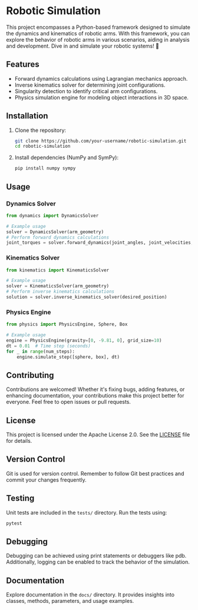 # Robotic Simulation

This project encompasses a Python-based framework designed to simulate the dynamics and kinematics of robotic arms. With this framework, you can explore the behavior of robotic arms in various scenarios, aiding in analysis and development. Dive in and simulate your robotic systems! 🤖

## Features

- Forward dynamics calculations using Lagrangian mechanics approach.
- Inverse kinematics solver for determining joint configurations.
- Singularity detection to identify critical arm configurations.
- Physics simulation engine for modeling object interactions in 3D space.

## Installation

1. Clone the repository:

    ```bash
    git clone https://github.com/your-username/robotic-simulation.git
    cd robotic-simulation
    ```

2. Install dependencies (NumPy and SymPy):

    ```bash
    pip install numpy sympy
    ```

## Usage

### Dynamics Solver

```python
from dynamics import DynamicsSolver

# Example usage
solver = DynamicsSolver(arm_geometry)
# Perform forward dynamics calculations
joint_torques = solver.forward_dynamics(joint_angles, joint_velocities, joint_accelerations, external_forces)
```

### Kinematics Solver

```python
from kinematics import KinematicsSolver

# Example usage
solver = KinematicsSolver(arm_geometry)
# Perform inverse kinematics calculations
solution = solver.inverse_kinematics_solver(desired_position)
```

### Physics Engine

```python
from physics import PhysicsEngine, Sphere, Box

# Example usage
engine = PhysicsEngine(gravity=[0, -9.81, 0], grid_size=10)
dt = 0.01  # Time step (seconds)
for _ in range(num_steps):
    engine.simulate_step([sphere, box], dt)
```

## Contributing

Contributions are welcomed! Whether it's fixing bugs, adding features, or enhancing documentation, your contributions make this project better for everyone. Feel free to open issues or pull requests.

## License

This project is licensed under the Apache License 2.0. See the [LICENSE](LICENSE) file for details.

## Version Control

Git is used for version control. Remember to follow Git best practices and commit your changes frequently.

## Testing

Unit tests are included in the `tests/` directory. Run the tests using:

```bash
pytest
```

## Debugging

Debugging can be achieved using print statements or debuggers like pdb. Additionally, logging can be enabled to track the behavior of the simulation.

## Documentation

Explore documentation in the `docs/` directory. It provides insights into classes, methods, parameters, and usage examples.
